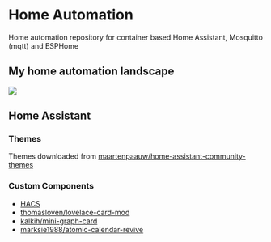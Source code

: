 # Home Automation
Home automation repository for container based Home Assistant, Mosquitto (mqtt) and ESPHome

## My home automation landscape
![](img/SmartHome.bmp)

## Home Assistant

### Themes
Themes downloaded from [maartenpaauw/home-assistant-community-themes](https://github.com/maartenpaauw/home-assistant-community-themes)

### Custom Components
- [HACS](https://hacs.xyz/)
- [thomasloven/lovelace-card-mod](https://github.com/thomasloven/lovelace-card-mod)
- [kalkih/mini-graph-card](https://github.com/kalkih/mini-graph-card)
- [marksie1988/atomic-calendar-revive](https://github.com/marksie1988/atomic-calendar-revive)

